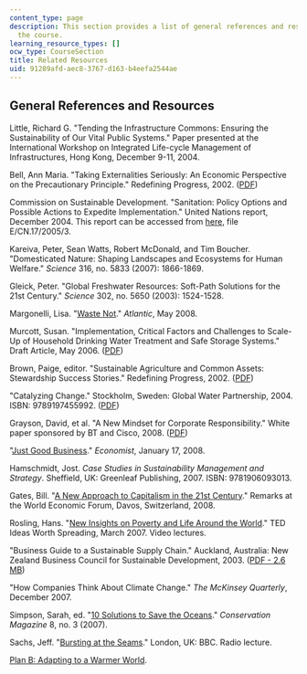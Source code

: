```yaml
---
content_type: page
description: This section provides a list of general references and resources for
  the course.
learning_resource_types: []
ocw_type: CourseSection
title: Related Resources
uid: 91289afd-aec8-3767-d163-b4eefa2544ae
---
```


General References and Resources
--------------------------------

Little, Richard G. "Tending the Infrastructure Commons: Ensuring the Sustainability of Our Vital Public Systems." Paper presented at the International Workshop on Integrated Life-cycle Management of Infrastructures, Hong Kong, December 9-11, 2004.

Bell, Ann Maria. "Taking Externalities Seriously: An Economic Perspective on the Precautionary Principle." Redefining Progress, 2002. ([PDF](http://annmariabell.com/research/AMBell_precaution_short.pdf))

Commission on Sustainable Development. "Sanitation: Policy Options and Possible Actions to Expedite Implementation." United Nations report, December 2004. This report can be accessed from [here](http://www.un.org/News/Press/docs/2005/envdev823.doc.htm), file E/CN.17/2005/3.

Kareiva, Peter, Sean Watts, Robert McDonald, and Tim Boucher. "Domesticated Nature: Shaping Landscapes and Ecosystems for Human Welfare." _Science_ 316, no. 5833 (2007): 1866-1869.

Gleick, Peter. "Global Freshwater Resources: Soft-Path Solutions for the 21st Century." _Science_ 302, no. 5650 (2003): 1524-1528.

Margonelli, Lisa. "[Waste Not](http://www.theatlantic.com/doc/200805/recycled-steam)." _Atlantic_, May 2008.

Murcott, Susan. "Implementation, Critical Factors and Challenges to Scale-Up of Household Drinking Water Treatment and Safe Storage Systems." Draft Article, May 2006. ([PDF](http://www.hip.watsan.net/content/download/1217/6114/file/20060501-HWTS-Murcott.pdf))

Brown, Paige, editor. "Sustainable Agriculture and Common Assets: Stewardship Success Stories." Redefining Progress, 2002. ([PDF](http://www.sfenvironment.org/downloads/library/13precprinwhitepaper.pdf))

"Catalyzing Change." Stockholm, Sweden: Global Water Partnership, 2004. ISBN: 9789197455992. ([PDF](http://www.gwpforum.org/gwp/library/Catalyzing_change-final.pdf))

Grayson, David, et al. "A New Mindset for Corporate Responsibility." White paper sponsored by BT and Cisco, 2008. ([PDF](https://www.semanticscholar.org/paper/A-new-mindset-for-corporate-sustainability-Grayson-Rodr%C3%ADguez/542e792c71a62d9013241c18ed1542706475cca8))

"[Just Good Business](http://www.economist.com./specialreports/displaystory.cfm?story_id=10491077)." _Economist_, January 17, 2008.

Hamschmidt, Jost. _Case Studies in Sustainability Management and Strategy_. Sheffield, UK: Greenleaf Publishing, 2007. ISBN: 9781906093013.

Gates, Bill. "[A New Approach to Capitalism in the 21st Century](https://www.networkworld.com/article/2282669/microsoft-s-bill-gates---a-new-approach-to-capitalism-in-the-21st-century-.html)." Remarks at the World Economic Forum, Davos, Switzerland, 2008.

Rosling, Hans. "[New Insights on Poverty and Life Around the World](http://www.ted.com/index.php/talks/hans_rosling_reveals_new_insights_on_poverty.html)." TED Ideas Worth Spreading, March 2007. Video lectures.

"Business Guide to a Sustainable Supply Chain." Auckland, Australia: New Zealand Business Council for Sustainable Development, 2003. ([PDF - 2.6 MB](http://www.nzbcsd.org.nz/supplychain/SupplyChain.pdf))

"How Companies Think About Climate Change." _The McKinsey Quarterly_, December 2007.

Simpson, Sarah, ed. "[10 Solutions to Save the Oceans](https://www.conservationmagazine.org/2008/07/10-solutions-to-save-the-ocean/)." _Conservation Magazine_ 8, no. 3 (2007).

Sachs, Jeff. "[Bursting at the Seams](http://www.bbc.co.uk/radio4/reith2007/lecture1.shtml)." London, UK: BBC. Radio lecture.

[Plan B: Adapting to a Warmer World](https://www.revealnews.org/article/plan-b-adapting-to-a-warmer-world/).